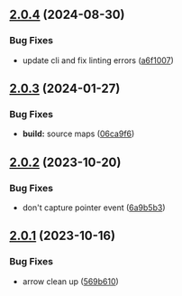 ## [2.0.4](https://github.com/retejs/connection-path-plugin/compare/v2.0.3...v2.0.4) (2024-08-30)


### Bug Fixes

* update cli and fix linting errors ([a6f1007](https://github.com/retejs/connection-path-plugin/commit/a6f10078ae7d3f893ba8c554597ba6516058fbd8))

## [2.0.3](https://github.com/retejs/connection-path-plugin/compare/v2.0.2...v2.0.3) (2024-01-27)


### Bug Fixes

* **build:** source maps ([06ca9f6](https://github.com/retejs/connection-path-plugin/commit/06ca9f63e4c3bd32a7608b7fd61f5d6041e2d4b5))

## [2.0.2](https://github.com/retejs/connection-path-plugin/compare/v2.0.1...v2.0.2) (2023-10-20)


### Bug Fixes

* don't capture pointer event ([6a9b5b3](https://github.com/retejs/connection-path-plugin/commit/6a9b5b35e5cf0f7991692e05a0bda8c5396aff22))

## [2.0.1](https://github.com/retejs/connection-path-plugin/compare/v2.0.0...v2.0.1) (2023-10-16)


### Bug Fixes

* arrow clean up ([569b610](https://github.com/retejs/connection-path-plugin/commit/569b6107ff4da331dc90d48b1e8ecc2ca2526b17))
